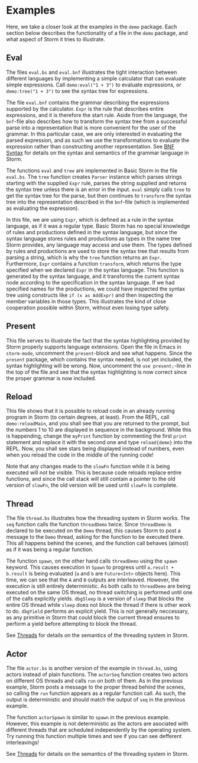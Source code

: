 Examples
=========

Here, we take a closer look at the examples in the `demo` package. Each section below describes the
functionality of a file in the `demo` package, and what aspect of Storm it tries to illustrate.


Eval
-----

The files `eval.bs` and `eval.bnf` illustrates the tight interaction between different languages by
implementing a simple calculator that can evaluate simple expressions. Call `demo:eval("1 + 3")` to
evaluate expressions, or `demo:tree("1 + 3")` to see the syntax tree for expressions.

The file `eval.bnf` contains the grammar describing the expressions supported by the
calculator. `Expr` is the rule that describes entire expressions, and it is therefore the start
rule. Aside from the language, the `bnf`-file also describes how to transform the syntax tree from a
successful parse into a representation that is more convenient for the user of the grammar. In this
particular case, we are only interested in evaluating the parsed expression, and as such we use the
transformations to evaluate the expression rather than constructing another representation. See
[BNF Syntax](md://BNF_Syntax) for details on the syntax and semantics of the grammar language in Storm.

The functions `eval` and `tree` are implemented in Basic Storm in the file `eval.bs`. The `tree`
function creates `Parser` instance which parses strings starting with the supplied `Expr` rule,
parses the string supplied and returns the syntax tree unless there is an error in the input. `eval`
simply calls `tree` to get the syntax tree for the parse, but then continues to `transform` the
syntax tree into the representation described in the `bnf`-file (which is implemented as evaluating
the expression).

In this file, we are using `Expr`, which is defined as a rule in the syntax language, as if it was a
regular type. Basic Storm has no special knowledge of rules and productions defined in the syntax
language, but since the syntax language stores rules and productions as types in the name tree Storm
provides, any language may access and use them. The types defined by rules and productions are used
to store the syntax tree that results from parsing a string, which is why the `tree` function
returns an `Expr`. Furthermore, `Expr` contains a function `transform`, which returns the type
specified when we declared `Expr` in the syntax language. This function is generated by the syntax
language, and it transforms the current syntax node according to the specification in the syntax
language. If we had specified names for the productions, we could have inspected the syntax tree
using constructs like `if (x as AddExpr)` and then inspecting the member variables in those
types. This illustrates the kind of close cooperation possible within Storm, without even losing
type safety.


Present
--------

This file serves to illustrate the fact that the syntax highlighting provided by Storm properly
supports language extensions. Open the file in Emacs in `storm-mode`, uncomment the `present`-block
and see what happens. Since the `present` package, which contains the syntax needed, is not yet
included, the syntax highlighting will be wrong. Now, uncomment the `use present;`-line in the top
of the file and see that the syntax highlighting is now correct since the proper grammar is now
included.

Reload
-------

This file shows that it is possible to reload code in an already running program in Storm (to
certain degrees, at least). From the REPL, call `demo:reloadMain`, and you shall see that you are
returned to the prompt, but the numbers 1 to 10 are displayed in sequence in the background. While
this is happending, change the `myPrint` function by commenting the first `print` statement and
replace it with the second one and type `reload{demo}` into the REPL. Now, you shall see stars being
displayed instead of numbers, even when you reload the code in the middle of the running code!

Note that any changes made to the `slowFn` function while it is being executed will not be
visible. This is because code reloads replace entire functions, and since the call stack will still
contain a pointer to the old version of `slowFn`, the old version will be used until `slowFn` is
complete.

Thread
-------

The file `thread.bs` illustrates how the threading system in Storm works. The `seq` function calls
the function `threadDemo` twice. Since `threadDemo` is declared to be executed on the `Demo` thread,
this causes Storm to post a message to the `Demo` thread, asking for the function to be executed
there. This all happens behind the scenes, and the function call behaves (almost) as if it was being
a regular function.

The function `spawn`, on the other hand calls `threadDemo` using the `spawn` keyword. This causes
execution in `Spawn` to progress until `a.result + b.result` is being evaluated (`a` and `b` are
`Future<Int>` objects here). This time, we can see that the `A` and `B` outputs are
interleaved. However, the execution is still entirely deterministic. As both calls to `threadDemo`
are being executed on the same OS thread, no thread switching is performed until one of the calls
explicitly yields. `dbgSleep` is a version of `sleep` that blocks the entire OS thread while `sleep`
does not block the thread if there is other work to do. `dbgYield` performs an explicit yield. This
is not generally neccessary, as any primitive in Storm that could block the current thread ensures
to perform a yield before attempting to block the thread.

See [Threads](md://Storm/Threads) for details on the semantics of the threading system in Storm.


Actor
------

The file `actor.bs` is another version of the example in `thread.bs`, using actors instead of plain
functions. The `actorSeq` function creates two actors on different OS threads and calls `run` on
both of them. As in the previous example, Storm posts a message to the proper thread behind the
scenes, so calling the `run` function appears as a regular function call. As such, the output is
deterministic and should match the output of `seq` in the previous example.

The function `actorSpawn` is similar to `spawn` in the previous example. However, this example is
not deterministic as the actors are asociated with different threads that are scheduled
independently by the operating system. Try running this function multiple times and see if you can
see defferent interleavings!

See [Threads](md://Storm/Threads) for details on the semantics of the threading system in Storm.

